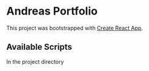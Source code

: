 # Andreas Portfolio

This project was bootstrapped with [Create React App](https://github.com/facebook/create-react-app).

## Available Scripts

In the project directory


 























